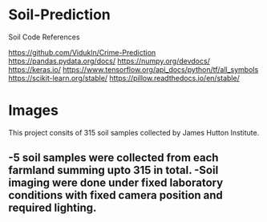 # Soil-Prediction

Soil Code References

https://github.com/Vidukln/Crime-Prediction
https://pandas.pydata.org/docs/
https://numpy.org/devdocs/
https://keras.io/
https://www.tensorflow.org/api_docs/python/tf/all_symbols
https://scikit-learn.org/stable/
https://pillow.readthedocs.io/en/stable/

# Images

This project consits of 315 soil samples collected by James Hutton Institute.

-5 soil samples were collected from each farmland summing upto 315 in total.
-Soil imaging were done under fixed laboratory conditions with fixed camera position and required lighting.
- 

